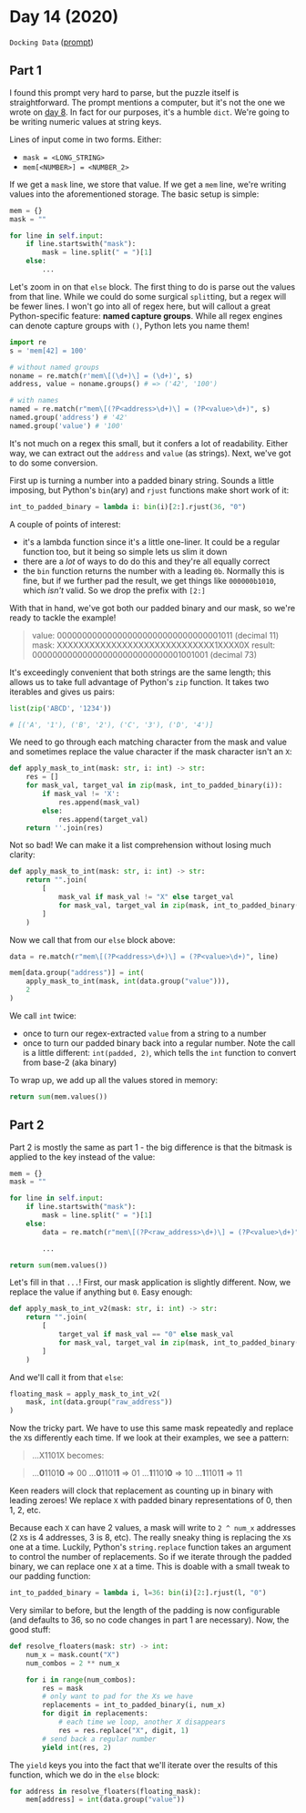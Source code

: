 # Day 14 (2020)

`Docking Data` ([prompt](https://adventofcode.com/2020/day/14))

## Part 1

I found this prompt very hard to parse, but the puzzle itself is straightforward. The prompt mentions a computer, but it's not the one we wrote on [day 8](https://github.com/xavdid/advent-of-code/tree/master/solutions/2020/day_8). In fact for our purposes, it's a humble `dict`. We're going to be writing numeric values at string keys.

Lines of input come in two forms. Either:

- `mask = <LONG_STRING>`
- `mem[<NUMBER>] = <NUMBER_2>`

If we get a `mask` line, we store that value. If we get a `mem` line, we're writing values into the aforementioned storage. The basic setup is simple:

```py
mem = {}
mask = ""

for line in self.input:
    if line.startswith("mask"):
        mask = line.split(" = ")[1]
    else:
        ...
```

Let's zoom in on that `else` block. The first thing to do is parse out the values from that line. While we could do some surgical `split`ting, but a regex will be fewer lines. I won't go into all of regex here, but will callout a great Python-specific feature: **named capture groups**. While all regex engines can denote capture groups with `()`, Python lets you name them!

```py
import re
s = 'mem[42] = 100'

# without named groups
noname = re.match(r'mem\[(\d+)\] = (\d+)', s)
address, value = noname.groups() # => ('42', '100')

# with names
named = re.match(r"mem\[(?P<address>\d+)\] = (?P<value>\d+)", s)
named.group('address') # '42'
named.group('value') # '100'
```

It's not much on a regex this small, but it confers a lot of readability. Either way, we can extract out the `address` and `value` (as strings). Next, we've got to do some conversion.

First up is turning a number into a padded binary string. Sounds a little imposing, but Python's `bin`(ary) and `rjust` functions make short work of it:

```py
int_to_padded_binary = lambda i: bin(i)[2:].rjust(36, "0")
```

A couple of points of interest:

- it's a lambda function since it's a little one-liner. It could be a regular function too, but it being so simple lets us slim it down
- there are a _lot_ of ways to do do this and they're all equally correct
- the `bin` function returns the number with a leading `0b`. Normally this is fine, but if we further pad the result, we get things like `000000b1010`, which _isn't_ valid. So we drop the prefix with `[2:]`

With that in hand, we've got both our padded binary and our mask, so we're ready to tackle the example!

> value: 000000000000000000000000000000001011 (decimal 11)
> mask: XXXXXXXXXXXXXXXXXXXXXXXXXXXXX1XXXX0X
> result: 000000000000000000000000000001001001 (decimal 73)

It's exceedingly convenient that both strings are the same length; this allows us to take full advantage of Python's `zip` function. It takes two iterables and gives us pairs:

```py
list(zip('ABCD', '1234'))

# [('A', '1'), ('B', '2'), ('C', '3'), ('D', '4')]
```

We need to go through each matching character from the mask and value and sometimes replace the value character if the mask character isn't an `X`:

```py
def apply_mask_to_int(mask: str, i: int) -> str:
    res = []
    for mask_val, target_val in zip(mask, int_to_padded_binary(i)):
        if mask_val != 'X':
            res.append(mask_val)
        else:
            res.append(target_val)
    return ''.join(res)
```

Not so bad! We can make it a list comprehension without losing much clarity:

```py
def apply_mask_to_int(mask: str, i: int) -> str:
    return "".join(
        [
            mask_val if mask_val != "X" else target_val
            for mask_val, target_val in zip(mask, int_to_padded_binary(i))
        ]
    )
```

Now we call that from our `else` block above:

```py
data = re.match(r"mem\[(?P<address>\d+)\] = (?P<value>\d+)", line)

mem[data.group("address")] = int(
    apply_mask_to_int(mask, int(data.group("value"))),
    2
)
```

We call `int` twice:

- once to turn our regex-extracted `value` from a string to a number
- once to turn our padded binary back into a regular number. Note the call is a little different: `int(padded, 2)`, which tells the `int` function to convert from base-2 (aka binary)

To wrap up, we add up all the values stored in memory:

```py
return sum(mem.values())
```

## Part 2

Part 2 is mostly the same as part 1 - the big difference is that the bitmask is applied to the key instead of the value:

```py
mem = {}
mask = ""

for line in self.input:
    if line.startswith("mask"):
        mask = line.split(" = ")[1]
    else:
        data = re.match(r"mem\[(?P<raw_address>\d+)\] = (?P<value>\d+)", line)

        ...

return sum(mem.values())
```

Let's fill in that `...`! First, our mask application is slightly different. Now, we replace the value if anything but `0`. Easy enough:

```py
def apply_mask_to_int_v2(mask: str, i: int) -> str:
    return "".join(
        [
            target_val if mask_val == "0" else mask_val
            for mask_val, target_val in zip(mask, int_to_padded_binary(i))
        ]
    )
```

And we'll call it from that `else`:

```py
floating_mask = apply_mask_to_int_v2(
    mask, int(data.group("raw_address"))
)
```

Now the tricky part. We have to use this same mask repeatedly and replace the `X`s differently each time. If we look at their examples, we see a pattern:

> ...X1101X becomes:

> ...**0**1101**0** => 00
> ...**0**1101**1** => 01
> ...**1**1101**0** => 10
> ...**1**1101**1** => 11

Keen readers will clock that replacement as counting up in binary with leading zeroes! We replace `X` with padded binary representations of 0, then 1, 2, etc.

Because each `X` can have 2 values, a mask will write to `2 ^ num_x` addresses (2 `X`s is 4 addresses, 3 is 8, etc). The really sneaky thing is replacing the `X`s one at a time. Luckily, Python's `string.replace` function takes an argument to control the number of replacements. So if we iterate through the padded binary, we can replace one `X` at a time. This is doable with a small tweak to our padding function:

```py
int_to_padded_binary = lambda i, l=36: bin(i)[2:].rjust(l, "0")
```

Very similar to before, but the length of the padding is now configurable (and defaults to 36, so no code changes in part 1 are necessary). Now, the good stuff:

```py
def resolve_floaters(mask: str) -> int:
    num_x = mask.count("X")
    num_combos = 2 ** num_x

    for i in range(num_combos):
        res = mask
        # only want to pad for the Xs we have
        replacements = int_to_padded_binary(i, num_x)
        for digit in replacements:
            # each time we loop, another X disappears
            res = res.replace("X", digit, 1)
        # send back a regular number
        yield int(res, 2)
```

The `yield` keys you into the fact that we'll iterate over the results of this function, which we do in the `else` block:

```py
for address in resolve_floaters(floating_mask):
    mem[address] = int(data.group("value"))
```

